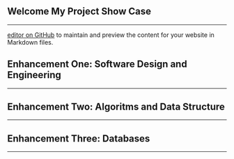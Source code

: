 ## Welcome My Project Show Case
-------------------------------------------------------------------------------------------------------------------------------------------------------------------
 [editor on GitHub](https://github.com/ErogitoBC/Erogito.github.io/edit/gh-pages/index.md) to maintain and preview the content for your website in Markdown files.

## Enhancement One: Software Design and Engineering 
------------------------------------------------------------------------------------------------------------------------------------------------------------------

## Enhancement Two: Algoritms and Data Structure 
------------------------------------------------------------------------------------------------------------------------------------------------------------------

## Enhancement Three: Databases
------------------------------------------------------------------------------------------------------------------------------------------------------------------
